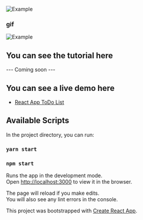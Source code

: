 ![Example](https://codesandbox.io/s/github/mauriciogc/react-app-todo-list/blob/master/img/example.png)

### gif
![Example](https://codesandbox.io/s/github/mauriciogc/react-app-todo-list/blob/master/img/animation.gig)


## You can see the tutorial here
--- Coming soon ---

## You can see a live demo here
* [React App ToDo List](https://codesandbox.io/s/github/mauriciogc/react-app-todo-list)

## Available Scripts

In the project directory, you can run:

### `yarn start`

### `npm start`

Runs the app in the development mode.<br />
Open [http://localhost:3000](http://localhost:3000) to view it in the browser.

The page will reload if you make edits.<br />
You will also see any lint errors in the console.

This project was bootstrapped with [Create React App](https://github.com/facebook/create-react-app).

